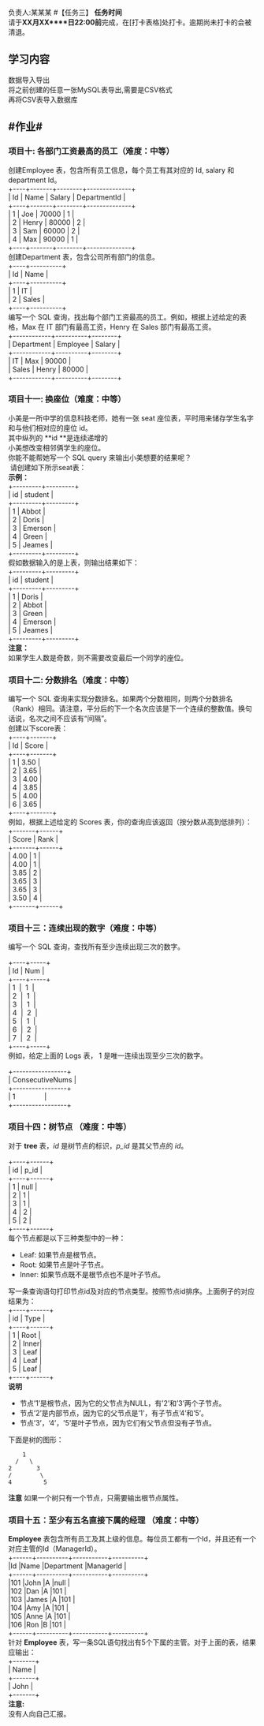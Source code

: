 负责人:某某某
#【任务三】
**任务时间**  
请于**XX****月****XX****日22:00前**完成，在[打卡表格]处打卡。逾期尚未打卡的会被清退。

## **学习内容**
数据导入导出  
  将之前创建的任意一张MySQL表导出,需要是CSV格式  
  再将CSV表导入数据库  
## **#作业#**
### 项目十: 各部门工资最高的员工（难度：中等）
创建Employee 表，包含所有员工信息，每个员工有其对应的 Id, salary 和 department Id。  
+----+-------+--------+--------------+  
| Id | Name  | Salary | DepartmentId |  
+----+-------+--------+--------------+  
| 1  | Joe   | 70000  | 1            |  
| 2  | Henry | 80000  | 2            |  
| 3  | Sam   | 60000  | 2            |  
| 4  | Max   | 90000  | 1            |  
+----+-------+--------+--------------+  
创建Department 表，包含公司所有部门的信息。  
+----+----------+  
| Id | Name     |  
+----+----------+  
| 1  | IT       |  
| 2  | Sales    |  
+----+----------+  
编写一个 SQL 查询，找出每个部门工资最高的员工。例如，根据上述给定的表格，Max 在 IT 部门有最高工资，Henry 在 Sales 部门有最高工资。  
+------------+----------+--------+  
| Department | Employee | Salary |  
+------------+----------+--------+  
| IT         | Max      | 90000  |  
| Sales      | Henry    | 80000  |  
+------------+----------+--------+  


### 项目十一: 换座位（难度：中等）  
小美是一所中学的信息科技老师，她有一张 seat 座位表，平时用来储存学生名字和与他们相对应的座位 id。  
其中纵列的 **id **是连续递增的  
小美想改变相邻俩学生的座位。  
你能不能帮她写一个 SQL query 来输出小美想要的结果呢？  
 请创建如下所示seat表：  
**示例：**  
+---------+---------+  
|    id   | student |   
+---------+---------+  
|    1    | Abbot   |  
|    2    | Doris   |   
|    3    | Emerson |  
|    4    | Green   |  
|    5    | Jeames  |  
+---------+---------+  
假如数据输入的是上表，则输出结果如下：  
+---------+---------+  
|    id   | student |  
+---------+---------+  
|    1    | Doris   |  
|    2    | Abbot   |  
|    3    | Green   |  
|    4    | Emerson |  
|    5    | Jeames  |  
+---------+---------+  
**注意：**  
如果学生人数是奇数，则不需要改变最后一个同学的座位。  
  
  
### 项目十二:  分数排名（难度：中等）  
编写一个 SQL 查询来实现分数排名。如果两个分数相同，则两个分数排名（Rank）相同。请注意，平分后的下一个名次应该是下一个连续的整数值。换句话说，名次之间不应该有“间隔”。  
创建以下score表：  
+----+-------+  
| Id | Score |  
+----+-------+  
| 1  | 3.50  |  
| 2  | 3.65  |  
| 3  | 4.00  |  
| 4  | 3.85  |  
| 5  | 4.00  |  
| 6  | 3.65  |  
+----+-------+  
例如，根据上述给定的 Scores 表，你的查询应该返回（按分数从高到低排列）：  
+-------+------+  
| Score | Rank |  
+-------+------+  
| 4.00  | 1    |  
| 4.00  | 1    |  
| 3.85  | 2    |  
| 3.65  | 3    |   
| 3.65  | 3    |  
| 3.50  | 4    |  
+-------+------+  
  
### 项目十三：连续出现的数字（难度：中等）  
编写一个 SQL 查询，查找所有至少连续出现三次的数字。  
  
+----+-----+  
| Id | Num |  
+----+-----+  
| 1  |  1  |  
| 2  |  1  |  
| 3  |  1  |  
| 4  |  2  |  
| 5  |  1  |  
| 6  |  2  |  
| 7  |  2  |  
+----+-----+  
例如，给定上面的 Logs 表， 1 是唯一连续出现至少三次的数字。  
  
+-----------------+  
| ConsecutiveNums |  
+-----------------+  
| 1               |  
+-----------------+  

### 项目十四：树节点 （难度：中等）  
对于 **tree** 表，*id* 是树节点的标识，*p_id* 是其父节点的 *id*。  
  
+----+------+  
| id | p_id |  
+----+------+  
| 1  | null |  
| 2  | 1    |  
| 3  | 1    |  
| 4  | 2    |  
| 5  | 2    |  
+----+------+  
每个节点都是以下三种类型中的一种：  
* Leaf: 如果节点是根节点。  
* Root: 如果节点是叶子节点。  
* Inner: 如果节点既不是根节点也不是叶子节点。  
  
写一条查询语句打印节点id及对应的节点类型。按照节点id排序。上面例子的对应结果为：  
+----+------+  
| id | Type |  
+----+------+  
| 1  | Root |  
| 2  | Inner|    
| 3  | Leaf |  
| 4  | Leaf |  
| 5  | Leaf |  
+----+------+  
**说明**  
* 节点’1’是根节点，因为它的父节点为NULL，有’2’和’3’两个子节点。  
* 节点’2’是内部节点，因为它的父节点是’1’，有子节点’4’和’5’。  
* 节点’3’，‘4’，'5’是叶子节点，因为它们有父节点但没有子节点。  
  
下面是树的图形：  
  
        1  
      /   \  
    2       3  
    /        \  
    4         5  
    
**注意**
如果一个树只有一个节点，只需要输出根节点属性。

### 项目十五：至少有五名直接下属的经理 （难度：中等）
**Employee** 表包含所有员工及其上级的信息。每位员工都有一个Id，并且还有一个对应主管的Id（ManagerId）。  
+------+----------+-----------+----------+  
|Id    |Name 	  |Department |ManagerId |  
+------+----------+-----------+----------+  
|101   |John 	  |A 	      |null      |  
|102   |Dan 	  |A 	      |101       |  
|103   |James 	  |A 	      |101       |  
|104   |Amy 	  |A 	      |101       |  
|105   |Anne 	  |A 	      |101       |  
|106   |Ron 	  |B 	      |101       |  
+------+----------+-----------+----------+   
针对 **Employee** 表，写一条SQL语句找出有5个下属的主管。对于上面的表，结果应输出：  
+-------+  
| Name  |  
+-------+  
| John  |  
+-------+  
**注意:**    
没有人向自己汇报。  
